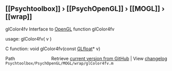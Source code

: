 ## [[Psychtoolbox]] &#8250; [[PsychOpenGL]] &#8250; [[MOGL]] &#8250; [[wrap]]

glColor4fv  Interface to [OpenGL](OpenGL) function glColor4fv  
  
usage:  glColor4fv( v )  
  
C function:  void glColor4fv(const [GLfloat](GLfloat)\* v)  




<div class="code_header" style="text-align:right;">
  <span style="float:left;">Path&nbsp;&nbsp;</span> <span class="counter">Retrieve <a href=
  "https://raw.github.com/Psychtoolbox-3/Psychtoolbox-3/beta/Psychtoolbox/PsychOpenGL/MOGL/wrap/glColor4fv.m">current version from GitHub</a> | View <a href=
  "https://github.com/Psychtoolbox-3/Psychtoolbox-3/commits/beta/Psychtoolbox/PsychOpenGL/MOGL/wrap/glColor4fv.m">changelog</a></span>
</div>
<div class="code">
  <code>Psychtoolbox/PsychOpenGL/MOGL/wrap/glColor4fv.m</code>
</div>

